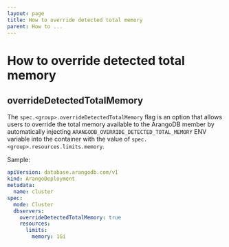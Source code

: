 ```yaml
---
layout: page
title: How to override detected total memory
parent: How to ...
---
```


# How to override detected total memory

## overrideDetectedTotalMemory

The `spec.<group>.overrideDetectedTotalMemory` flag is an option that allows users to override the total memory available to the ArangoDB member 
by automatically injecting `ARANGODB_OVERRIDE_DETECTED_TOTAL_MEMORY` ENV variable into the container with the value of `spec.<group>.resources.limits.memory`.

Sample:

```yaml
apiVersion: database.arangodb.com/v1
kind: ArangoDeployment
metadata:
  name: cluster
spec:
  mode: Cluster
  dbservers:
    overrideDetectedTotalMemory: true
    resources:
      limits:
        memory: 1Gi
```
